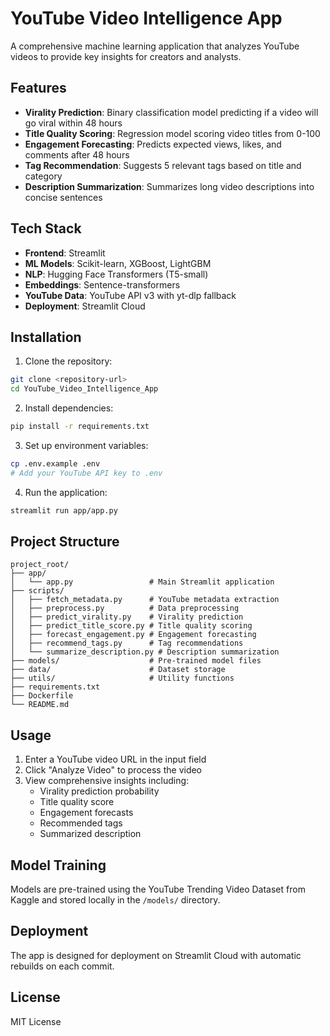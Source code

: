 # YouTube Video Intelligence App

A comprehensive machine learning application that analyzes YouTube videos to provide key insights for creators and analysts.

## Features

- **Virality Prediction**: Binary classification model predicting if a video will go viral within 48 hours
- **Title Quality Scoring**: Regression model scoring video titles from 0-100
- **Engagement Forecasting**: Predicts expected views, likes, and comments after 48 hours
- **Tag Recommendation**: Suggests 5 relevant tags based on title and category
- **Description Summarization**: Summarizes long video descriptions into concise sentences

## Tech Stack

- **Frontend**: Streamlit
- **ML Models**: Scikit-learn, XGBoost, LightGBM
- **NLP**: Hugging Face Transformers (T5-small)
- **Embeddings**: Sentence-transformers
- **YouTube Data**: YouTube API v3 with yt-dlp fallback
- **Deployment**: Streamlit Cloud

## Installation

1. Clone the repository:
```bash
git clone <repository-url>
cd YouTube_Video_Intelligence_App
```

2. Install dependencies:
```bash
pip install -r requirements.txt
```

3. Set up environment variables:
```bash
cp .env.example .env
# Add your YouTube API key to .env
```

4. Run the application:
```bash
streamlit run app/app.py
```

## Project Structure

```
project_root/
├── app/
│   └── app.py                 # Main Streamlit application
├── scripts/
│   ├── fetch_metadata.py      # YouTube metadata extraction
│   ├── preprocess.py          # Data preprocessing
│   ├── predict_virality.py    # Virality prediction
│   ├── predict_title_score.py # Title quality scoring
│   ├── forecast_engagement.py # Engagement forecasting
│   ├── recommend_tags.py      # Tag recommendations
│   └── summarize_description.py # Description summarization
├── models/                    # Pre-trained model files
├── data/                      # Dataset storage
├── utils/                     # Utility functions
├── requirements.txt
├── Dockerfile
└── README.md
```

## Usage

1. Enter a YouTube video URL in the input field
2. Click "Analyze Video" to process the video
3. View comprehensive insights including:
   - Virality prediction probability
   - Title quality score
   - Engagement forecasts
   - Recommended tags
   - Summarized description

## Model Training

Models are pre-trained using the YouTube Trending Video Dataset from Kaggle and stored locally in the `/models/` directory.

## Deployment

The app is designed for deployment on Streamlit Cloud with automatic rebuilds on each commit.

## License

MIT License 